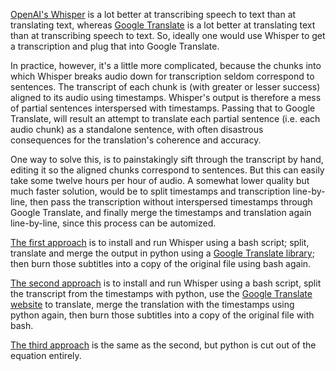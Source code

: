 [OpenAI's Whisper](https://github.com/openai/whisper) is a lot better at transcribing speech to text than at translating text, whereas [Google Translate](https://translate.google.com/) is a lot better at translating text than at transcribing speech to text.
So, ideally one would use Whisper to get a transcription and plug that into Google Translate.

In practice, however, it's a little more complicated, because the chunks into which Whisper breaks audio down for transcription seldom correspond to sentences.
The transcript of each chunk is (with greater or lesser success) aligned to its audio using timestamps.
Whisper's output is therefore a mess of partial sentences interspersed with timestamps.
Passing that to Google Translate, will result an attempt to translate each partial sentence (i.e. each audio chunk) as a standalone sentence, with often disastrous consequences for the translation's coherence and accuracy.

One way to solve this, is to painstakingly sift through the transcript by hand, editing it so the aligned chunks correspond to sentences.
But this can easily take some twelve hours per hour of audio.
A somewhat lower quality but much faster solution, would be to split timestamps and transcription line-by-line, then pass the transcription without interspersed timestamps through Google Translate, and finally merge the timestamps and translation again line-by-line, since this process can be automized.

[The first approach](https://github.com/GitWasAMistakeItsNothingButTrash/whisper/tree/approach1) is to install and run Whisper using a bash script; split, translate and merge the output in python using a [Google Translate library](https://pypi.org/project/googletrans/); then burn those subtitles into a copy of the original file using bash again.

[The second approach](https://github.com/GitWasAMistakeItsNothingButTrash/whisper/tree/approach2) is to install and run Whisper using a bash script, split the transcript from the timestamps with python, use the [Google Translate website](https://translate.google.com/?op=docs) to translate, merge the translation with the timestamps using python again, then burn those subtitles into a copy of the original file with bash.

[The third approach](https://github.com/GitWasAMistakeItsNothingButTrash/whisper/tree/approach3) is the same as the second, but python is cut out of the equation entirely.
